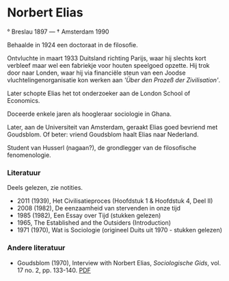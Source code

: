 # Norbert Elias
<link href="file:///Users/Elias/Documents/CSS/bw.css" rel="stylesheet"></link>

° Breslau 1897 — † Amsterdam 1990


Behaalde in 1924 een doctoraat in de filosofie. 

Ontvluchte in maart 1933 Duitsland richting Parijs, waar hij slechts kort verbleef maar wel een fabriekje voor houten speelgoed opzette. Hij trok door naar Londen, waar hij via financiële steun van een Joodse vluchtelingenorganisatie kon werken aan *'Über den Prozeß der Zivilisation'*.  

Later schopte Elias het tot onderzoeker aan de London School of Economics.

Doceerde enkele jaren als hoogleraar sociologie in Ghana.

Later, aan de Universiteit van Amsterdam, geraakt Elias goed bevriend met Goudsblom. Of beter: vriend Goudsblom haalt Elias naar Nederland.

Student van Husserl (nagaan?), de grondlegger van de filosofische fenomenologie.



### Literatuur 

Deels gelezen, zie notities.

- 2011 (1939), Het Civilisatieproces (Hoofdstuk 1 & Hoofdstuk 4, Deel II)
- 2008 (1982), De eenzaamheid van stervenden in onze tijd 
- 1985 (1982), Een Essay over Tijd (stukken gelezen)
- 1965, The Established and the Outsiders (Introduction)
- 1971 (1970), Wat is Sociologie (origineel Duits uit 1970 - stukken gelezen)

### Andere literatuur

- Goudsblom (1970), Interview with Norbert Elias, *Sociologische Gids*, vol. 17 no. 2, pp. 133-140. [PDF](x-devonthink-item://1F5B5ACD-E560-4C4A-89B9-9588A62EE5EC)